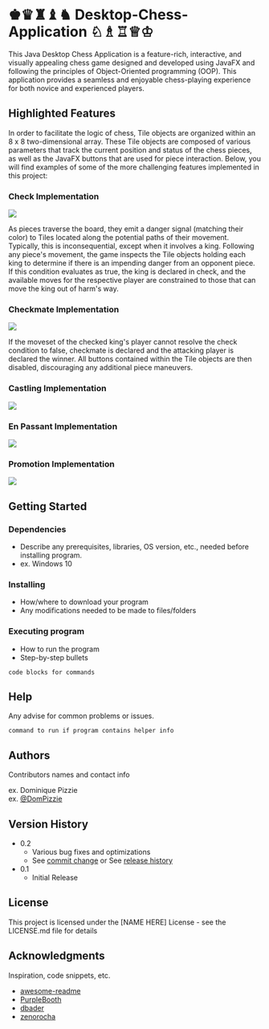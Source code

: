 # ♚♛♜♝♞ Desktop-Chess-Application ♘♗♖♕♔
This Java Desktop Chess Application is a feature-rich, interactive, and visually appealing chess game designed and developed using JavaFX and following the principles of Object-Oriented programming (OOP). This application provides a seamless and enjoyable chess-playing experience for both novice and experienced players.

## Highlighted Features

In order to facilitate the logic of chess, Tile objects are organized within an 8 x 8 two-dimensional array. These Tile objects are composed of various parameters that track the current position and status of the chess pieces, as well as the JavaFX buttons that 
are used for piece interaction. Below, you will find examples of some of the more challenging features implemented in this project:

### Check Implementation 

![](https://github.com/Jacob-Hobbs/Desktop-Chess-Application/blob/master/chessGIFs/check.gif)

As pieces traverse the board, they emit a danger signal (matching their color) to Tiles located along the potential paths of their movement. Typically, this is inconsequential, except when it involves a king. Following any piece's movement, the game inspects the Tile objects holding each king to determine if there is an impending danger from an opponent piece. If this condition evaluates as true, the king is declared in check, and the available moves for the respective player are constrained to those that can move the king out of harm's way.

### Checkmate Implementation 

![](https://github.com/Jacob-Hobbs/Desktop-Chess-Application/blob/master/chessGIFs/checkmate.gif)

If the moveset of the checked king's player cannot resolve the check condition to false, checkmate is declared and the attacking player is declared the winner. All buttons contained within the Tile objects are then disabled, discouraging any additional piece maneuvers.

### Castling Implementation 

![](https://github.com/Jacob-Hobbs/Desktop-Chess-Application/blob/master/chessGIFs/castling.gif)

### En Passant Implementation 

![](https://github.com/Jacob-Hobbs/Desktop-Chess-Application/blob/master/chessGIFs/enPassant.gif)

### Promotion Implementation 

![](https://github.com/Jacob-Hobbs/Desktop-Chess-Application/blob/master/chessGIFs/promotion.gif)

## Getting Started

### Dependencies

* Describe any prerequisites, libraries, OS version, etc., needed before installing program.
* ex. Windows 10

### Installing

* How/where to download your program
* Any modifications needed to be made to files/folders

### Executing program

* How to run the program
* Step-by-step bullets
```
code blocks for commands
```

## Help

Any advise for common problems or issues.
```
command to run if program contains helper info
```

## Authors

Contributors names and contact info

ex. Dominique Pizzie  
ex. [@DomPizzie](https://twitter.com/dompizzie)

## Version History

* 0.2
    * Various bug fixes and optimizations
    * See [commit change]() or See [release history]()
* 0.1
    * Initial Release

## License

This project is licensed under the [NAME HERE] License - see the LICENSE.md file for details

## Acknowledgments

Inspiration, code snippets, etc.
* [awesome-readme](https://github.com/matiassingers/awesome-readme)
* [PurpleBooth](https://gist.github.com/PurpleBooth/109311bb0361f32d87a2)
* [dbader](https://github.com/dbader/readme-template)
* [zenorocha](https://gist.github.com/zenorocha/4526327)
